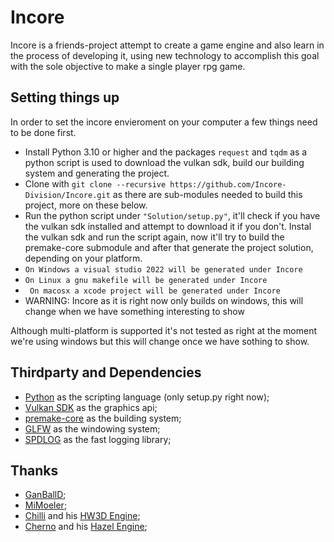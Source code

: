 
# Incore

Incore is a friends-project attempt to create a game engine and also learn in the process 
of developing it, using new technology to accomplish this goal with the sole objective to
make a single player rpg game.

## Setting things up
In order to set the incore envieroment on your computer a few things need to be done first.

* Install Python  3.10 or higher and the packages ```request``` and ```tqdm``` as a python script is used to download the vulkan sdk, build our building system and generating the project.
* Clone with ```git clone --recursive https://github.com/Incore-Division/Incore.git``` as there are sub-modules needed to build this project, more on these below.
* Run the python script under ```"Solution/setup.py"```,  it'll check if you have the vulkan sdk installed and attempt to download it if you don't. Instal the vulkan sdk and run the script again, now it'll try to build the premake-core submodule and after that generate the project solution, depending on your platform.
* ```On Windows a visual studio 2022 will be generated under Incore```
* ```On Linux a gnu makefile will be generated under Incore```
* ``` On macosx a xcode project will be generated under Incore``` 
* WARNING: Incore as it is right now only builds on windows, this will change when we have something interesting to show

Although multi-platform is supported it's not tested as right at the moment we're using windows but this will change once we have sothing to show.

## Thirdparty and Dependencies
* [Python](https://www.python.org/) as the scripting language (only setup.py right now);
* [Vulkan SDK](https://vulkan.lunarg.com/sdk/home) as the graphics api;
* [premake-core](https://github.com/premake/premake-core) as the building system;
* [GLFW](https://github.com/glfw/glfw) as the windowing system;
* [SPDLOG](https://github.com/gabime/spdlog) as the fast logging library;

## Thanks
* [GanBallD](https://github.com/orgs/Incore-Division/people/GanBallD);
* [MiMoeler](https://github.com/orgs/Incore-Division/people/MiMoeler);
* [Chilli](https://www.youtube.com/user/ChiliTomatoNoodle) and his [HW3D Engine](https://github.com/planetchili/hw3d);
* [Cherno](https://www.youtube.com/channel/UCQ-W1KE9EYfdxhL6S4twUNw) and his [Hazel Engine](https://github.com/TheCherno/Hazel/);
